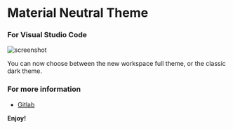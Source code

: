 # Material Neutral Theme
### For Visual Studio Code

![screenshot](http://i.imgur.com/MQRRWam.jpg)

You can now choose between the new workspace full theme, or the classic dark theme.

### For more information
* [Gitlab](https://gitlab.com/bernardodsanderson/material-neutral-theme)

**Enjoy!**